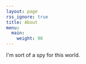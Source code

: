 ```yaml
---
layout: page
rss_ignore: true
title: About
menu:
  main:
    weight: 90
---
```


I'm sort of a spy for this world.

